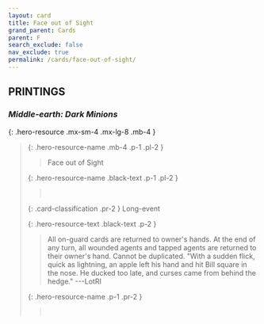 ```yaml
---
layout: card
title: Face out of Sight
grand_parent: Cards
parent: F
search_exclude: false
nav_exclude: true
permalink: /cards/face-out-of-sight/
---
```


## PRINTINGS


### _Middle-earth: Dark Minions_

{: .hero-resource .mx-sm-4 .mx-lg-8 .mb-4 }
> {: .hero-resource-name .mb-4 .p-1 .pl-2 }
> > <div class="card-mp"></div>
> > <div class="card-name">Face out of Sight</div>
>
> {: .hero-resource-name .black-text .p-1 .pl-2 }
> > &nbsp;
>
> {: .card-classification .pr-2 }
> Long-event
>
> {: .hero-resource-text .black-text .p-2 }
> > All on-guard cards are returned to owner's hands. At the end of any turn, all wounded agents and tapped agents are returned to their owner's hand. Cannot be duplicated.   "With a sudden flick, quick as lightning, an apple left his hand and hit Bill square in the nose. He ducked too late, and curses came from behind the hedge." ---LotRI  
> 
> {: .hero-resource-name .p-1 .pr-2 }
> > <div class="card-shield"></div>
> > <div class="card-corruption">&nbsp;</div>
